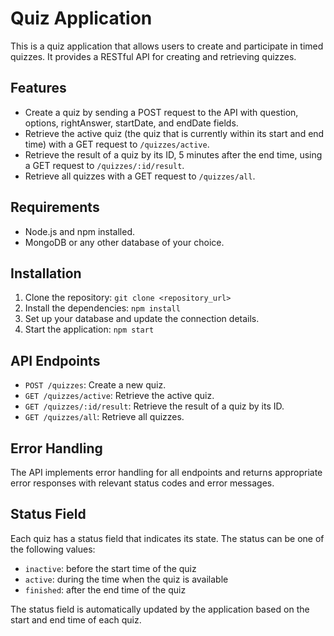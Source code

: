 # Quiz Application

This is a quiz application that allows users to create and participate in timed quizzes. It provides a RESTful API for creating and retrieving quizzes.

## Features

- Create a quiz by sending a POST request to the API with question, options, rightAnswer, startDate, and endDate fields.
- Retrieve the active quiz (the quiz that is currently within its start and end time) with a GET request to `/quizzes/active`.
- Retrieve the result of a quiz by its ID, 5 minutes after the end time, using a GET request to `/quizzes/:id/result`.
- Retrieve all quizzes with a GET request to `/quizzes/all`.

## Requirements

- Node.js and npm installed.
- MongoDB or any other database of your choice.

## Installation

1. Clone the repository: `git clone <repository_url>`
2. Install the dependencies: `npm install`
3. Set up your database and update the connection details.
4. Start the application: `npm start`

## API Endpoints

- `POST /quizzes`: Create a new quiz.
- `GET /quizzes/active`: Retrieve the active quiz.
- `GET /quizzes/:id/result`: Retrieve the result of a quiz by its ID.
- `GET /quizzes/all`: Retrieve all quizzes.

## Error Handling

The API implements error handling for all endpoints and returns appropriate error responses with relevant status codes and error messages.

## Status Field

Each quiz has a status field that indicates its state. The status can be one of the following values:
- `inactive`: before the start time of the quiz
- `active`: during the time when the quiz is available
- `finished`: after the end time of the quiz

The status field is automatically updated by the application based on the start and end time of each quiz.


